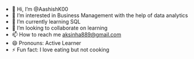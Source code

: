 - 👋 Hi, I’m @AashishK00
- 👀 I’m interested in Business Management with the help of data analytics
- 🌱 I’m currently learning SQL
- 💞️ I’m looking to collaborate on learning
- 📫 How to reach me aksinha889@gmail.com
- 😄 Pronouns: Active Learner
- ⚡ Fun fact: I love eating but not cooking

<!---
AashishK00/AashishK00 is a ✨ special ✨ repository because its `README.md` (this file) appears on your GitHub profile.
You can click the Preview link to take a look at your changes.
--->
